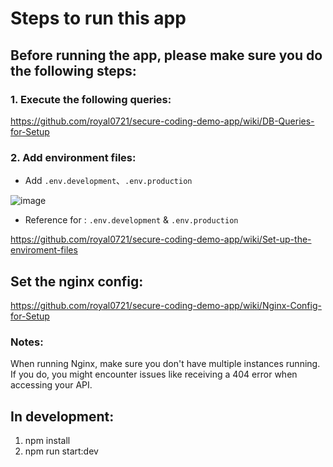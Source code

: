 # Steps to run this app

## Before running the app, please make sure you do the following steps:

### 1. Execute the following queries:

https://github.com/royal0721/secure-coding-demo-app/wiki/DB-Queries-for-Setup

### 2. Add environment files:

- Add `.env.development`、`.env.production`

![image](https://github.com/user-attachments/assets/20e4bd3a-ba22-46c4-9d13-7b2fe282582f)

- Reference for : `.env.development` & `.env.production`

https://github.com/royal0721/secure-coding-demo-app/wiki/Set-up-the-enviroment-files


## Set the nginx config:
https://github.com/royal0721/secure-coding-demo-app/wiki/Nginx-Config-for-Setup

### Notes: 
When running Nginx, make sure you don't have multiple instances running. If you do, you might encounter issues like receiving a 404 error when accessing your API.




## In development:
1. npm install
2. npm run start:dev
